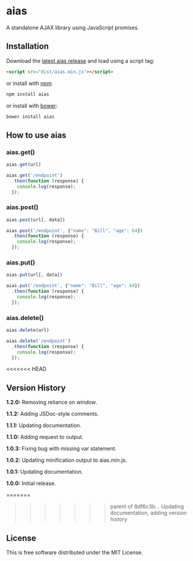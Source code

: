 aias
====

A standalone AJAX library using JavaScript promises.

## Installation

Download the [latest aias release](https://github.com/tylerwalters/aias/releases/latest) and load using a script tag:

```html
<script src="dist/aias.min.js"></script>
```

or install with [npm](https://www.npmjs.org/):

```bash
npm install aias
```

or install with [bower](http://bower.io/):

```bash
bower install aias
```

## How to use aias

### aias.get()

```JavaScript
aias.get(url)
```

```JavaScript
aias.get('/endpoint')
  .then(function (response) {
    console.log(response);
  });
```

### aias.post()

```JavaScript
aias.post(url[, data])
```

```JavaScript
aias.post('/endpoint', {"name": "Bill", "age": 64})
  .then(function (response) {
    console.log(response);
  });
```

### aias.put()

```JavaScript
aias.put(url[, data])
```

```JavaScript
aias.put('/endpoint', {"name": "Bill", "age": 64})
  .then(function (response) {
    console.log(response);
  });
```

### aias.delete()

```JavaScript
aias.delete(url)
```

```JavaScript
aias.delete('/endpoint')
  .then(function (response) {
    console.log(response);
  });
```

<<<<<<< HEAD
## Version History

**1.2.0:** Removing reliance on *window*.

**1.1.2:** Adding JSDoc-style comments.

**1.1.1:** Updating documentation.

**1.1.0:** Adding request to output.

**1.0.3:** Fixing bug with missing var statement.

**1.0.2:** Updating minification output to aias.min.js.

**1.0.1:** Updating documentation.

**1.0.0:** Initial release.

=======
>>>>>>> parent of 8df6c3b... Updating documentation, adding version history
## License

This is free software distributed under the MIT License.